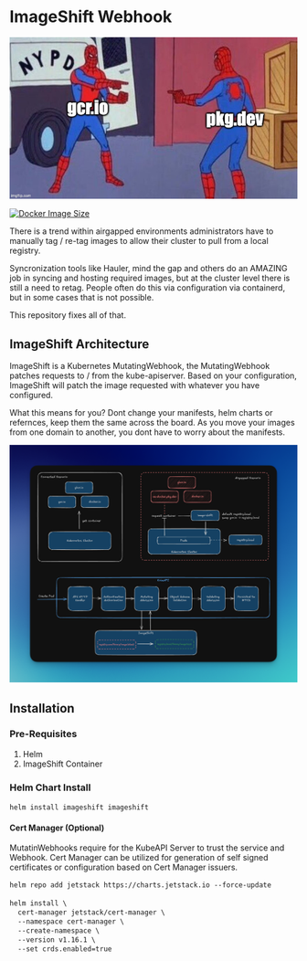 # ImageShift Webhook

![meme](./public/imageswap-meme.jpg)

[![Docker Image Size](https://badgen.net/docker/size/wcrum/imageshift/latest/arm64?icon=docker&label=Image%20Size)](https://hub.docker.com/r/wcrum/webhook/)

There is a trend within airgapped environments administrators have to manually tag / re-tag images to allow their cluster to pull from a local registry.

Syncronization tools like Hauler, mind the gap and others do an AMAZING job in syncing and hosting required images, but at the cluster level there is still a need to retag. People often do this via configuration via containerd, but in some cases that is not possible.


This repository fixes all of that.

## ImageShift Architecture

ImageShift is a Kubernetes MutatingWebhook, the MutatingWebhook patches requests to / from the kube-apiserver. Based on your configuration, ImageShift will patch the image requested with whatever you have configured. 

What this means for you? Dont change your manifests, helm charts or refernces, keep them the same across the board. As you move your images from one domain to another, you dont have to worry about the manifests.

![arch](./public/image.png)

## Installation

### Pre-Requisites

1. Helm
2. ImageShift Container

### Helm Chart Install

```
helm install imageshift imageshift
```

#### Cert Manager (Optional)

MutatinWebhooks require for the KubeAPI Server to trust the service and Webhook. Cert Manager can be utilized for generation of self signed certificates or configuration based on Cert Manager issuers.


```
helm repo add jetstack https://charts.jetstack.io --force-update

helm install \
  cert-manager jetstack/cert-manager \
  --namespace cert-manager \
  --create-namespace \
  --version v1.16.1 \
  --set crds.enabled=true
```

